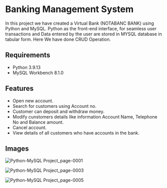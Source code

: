 # Banking Management System 
In this project we have created a Virtual Bank (NOTABANC BANK) using Python and MySQL. Python as the front-end interface, for seamless user transactions and Data entered by the user are stored in MYSQL database in tabular form. Here We have done CRUD Operation.

## Requirements
- Python 3.9.13
- MySQL Workbench 8.1.0

## Features
- Open new account.
- Search for customers using Account no.
- Customer can deposit and withdraw money.
- Modify cunstomers details like information Account Name, Telephone No and Balance amount.
- Cancel account.
- View details of all customers who have accounts in the bank.

## Images

![Python-MySQL Project_page-0001](https://github.com/Abhinav0826/Python-MYSQL-/assets/98962378/2d5f9b89-7605-4b7f-af1b-89db947e2c54)

![Python-MySQL Project_page-0003](https://github.com/Abhinav0826/Python-MYSQL-/assets/98962378/aa07b371-4d2e-4c51-8f14-549946b25c39)

![Python-MySQL Project_page-0005](https://github.com/Abhinav0826/Python-MYSQL-/assets/98962378/8be607c6-4b13-46e9-a814-0ffc2d7dd6dc)

  
  

